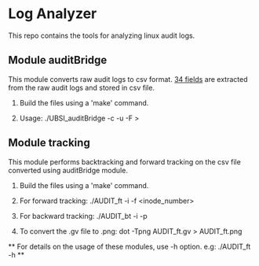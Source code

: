 # Log Analyzer

This repo contains the tools for analyzing linux audit logs.

## Module auditBridge 

This module converts raw audit logs to csv format. [34 fields](auditBridge/README_CSV.txt) are extracted from the raw audit logs and stored in csv file.

1. Build the files using a 'make' command.

2. Usage: ./UBSI_auditBridge -c -u -F <audit log file>  >  <output csv file>

## Module tracking

This module performs backtracking and forward tracking on the csv file converted using auditBridge module.

1. Build the files using a 'make' command.

2. For forward tracking: ./AUDIT_ft -i <csv file> -f <inode_number>

3. For backward tracking: ./AUDIT_bt -i <csv file> -p <pid>

4. To convert the .gv file to .png: dot -Tpng AUDIT_ft.gv > AUDIT_ft.png


** For details on the usage of these modules, use -h option. e.g: ./AUDIT_ft -h **